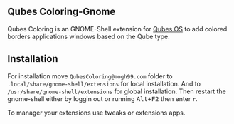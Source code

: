 ## Qubes Coloring-Gnome
Qubes Coloring is an GNOME-Shell extension for [Qubes OS](https://www.qubes-os.org/) to add colored borders applications windows based on the Qube type. 

## Installation
For installation move `QubesColoring@mogh99.com` folder to `.local/share/gnome-shell/extensions` for local installation. 
And to `/usr/share/gnome-shell/extensions` for global installation. Then restart the gnome-shell either by loggin out or running <kbd>Alt+F2</kbd> then enter `r`.

To manager your extensions use tweaks or extensions apps.